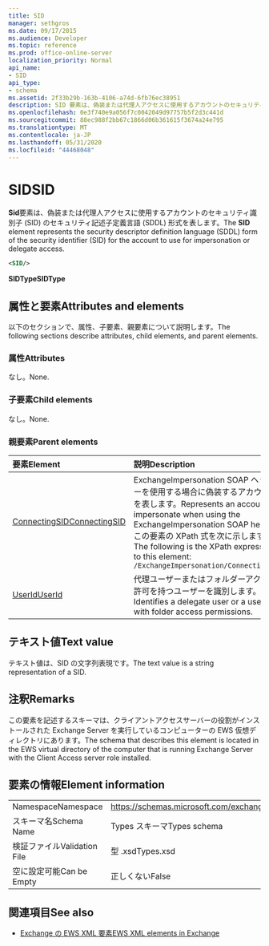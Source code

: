 ```yaml
---
title: SID
manager: sethgros
ms.date: 09/17/2015
ms.audience: Developer
ms.topic: reference
ms.prod: office-online-server
localization_priority: Normal
api_name:
- SID
api_type:
- schema
ms.assetid: 2f33b29b-163b-4106-a74d-6fb76ec38951
description: SID 要素は、偽装または代理人アクセスに使用するアカウントのセキュリティ識別子 (SID) のセキュリティ記述子定義言語 (SDDL) 形式を表します。
ms.openlocfilehash: 0e3f740e9a056f7c0042049d97757b5f2d3c441d
ms.sourcegitcommit: 88ec988f2bb67c1866d06b361615f3674a24e795
ms.translationtype: MT
ms.contentlocale: ja-JP
ms.lasthandoff: 05/31/2020
ms.locfileid: "44468048"
---
```

# <a name="sid"></a><span data-ttu-id="16098-103">SID</span><span class="sxs-lookup"><span data-stu-id="16098-103">SID</span></span>

<span data-ttu-id="16098-104">**Sid**要素は、偽装または代理人アクセスに使用するアカウントのセキュリティ識別子 (SID) のセキュリティ記述子定義言語 (SDDL) 形式を表します。</span><span class="sxs-lookup"><span data-stu-id="16098-104">The **SID** element represents the security descriptor definition language (SDDL) form of the security identifier (SID) for the account to use for impersonation or delegate access.</span></span> 
  
```xml
<SID/>
```

 <span data-ttu-id="16098-105">**SIDType**</span><span class="sxs-lookup"><span data-stu-id="16098-105">**SIDType**</span></span>
## <a name="attributes-and-elements"></a><span data-ttu-id="16098-106">属性と要素</span><span class="sxs-lookup"><span data-stu-id="16098-106">Attributes and elements</span></span>

<span data-ttu-id="16098-107">以下のセクションで、属性、子要素、親要素について説明します。</span><span class="sxs-lookup"><span data-stu-id="16098-107">The following sections describe attributes, child elements, and parent elements.</span></span>
  
### <a name="attributes"></a><span data-ttu-id="16098-108">属性</span><span class="sxs-lookup"><span data-stu-id="16098-108">Attributes</span></span>

<span data-ttu-id="16098-109">なし。</span><span class="sxs-lookup"><span data-stu-id="16098-109">None.</span></span>
  
### <a name="child-elements"></a><span data-ttu-id="16098-110">子要素</span><span class="sxs-lookup"><span data-stu-id="16098-110">Child elements</span></span>

<span data-ttu-id="16098-111">なし。</span><span class="sxs-lookup"><span data-stu-id="16098-111">None.</span></span>
  
### <a name="parent-elements"></a><span data-ttu-id="16098-112">親要素</span><span class="sxs-lookup"><span data-stu-id="16098-112">Parent elements</span></span>

|<span data-ttu-id="16098-113">**要素**</span><span class="sxs-lookup"><span data-stu-id="16098-113">**Element**</span></span>|<span data-ttu-id="16098-114">**説明**</span><span class="sxs-lookup"><span data-stu-id="16098-114">**Description**</span></span>|
|:-----|:-----|
|[<span data-ttu-id="16098-115">ConnectingSID</span><span class="sxs-lookup"><span data-stu-id="16098-115">ConnectingSID</span></span>](connectingsid.md) <br/> |<span data-ttu-id="16098-116">ExchangeImpersonation SOAP ヘッダーを使用する場合に偽装するアカウントを表します。</span><span class="sxs-lookup"><span data-stu-id="16098-116">Represents an account to impersonate when using the ExchangeImpersonation SOAP header.</span></span>  <br/> <span data-ttu-id="16098-117">この要素の XPath 式を次に示します。</span><span class="sxs-lookup"><span data-stu-id="16098-117">The following is the XPath expression to this element:</span></span>  <br/>  `/ExchangeImpersonation/ConnectingSID` <br/> |
|[<span data-ttu-id="16098-118">UserId</span><span class="sxs-lookup"><span data-stu-id="16098-118">UserId</span></span>](userid.md) <br/> |<span data-ttu-id="16098-119">代理ユーザーまたはフォルダーアクセス許可を持つユーザーを識別します。</span><span class="sxs-lookup"><span data-stu-id="16098-119">Identifies a delegate user or a user with folder access permissions.</span></span>  <br/> |
   
## <a name="text-value"></a><span data-ttu-id="16098-120">テキスト値</span><span class="sxs-lookup"><span data-stu-id="16098-120">Text value</span></span>

<span data-ttu-id="16098-121">テキスト値は、SID の文字列表現です。</span><span class="sxs-lookup"><span data-stu-id="16098-121">The text value is a string representation of a SID.</span></span>
  
## <a name="remarks"></a><span data-ttu-id="16098-122">注釈</span><span class="sxs-lookup"><span data-stu-id="16098-122">Remarks</span></span>

<span data-ttu-id="16098-123">この要素を記述するスキーマは、クライアントアクセスサーバーの役割がインストールされた Exchange Server を実行しているコンピューターの EWS 仮想ディレクトリにあります。</span><span class="sxs-lookup"><span data-stu-id="16098-123">The schema that describes this element is located in the EWS virtual directory of the computer that is running Exchange Server with the Client Access server role installed.</span></span>
  
## <a name="element-information"></a><span data-ttu-id="16098-124">要素の情報</span><span class="sxs-lookup"><span data-stu-id="16098-124">Element information</span></span>

|||
|:-----|:-----|
|<span data-ttu-id="16098-125">Namespace</span><span class="sxs-lookup"><span data-stu-id="16098-125">Namespace</span></span>  <br/> |https://schemas.microsoft.com/exchange/services/2006/types  <br/> |
|<span data-ttu-id="16098-126">スキーマ名</span><span class="sxs-lookup"><span data-stu-id="16098-126">Schema Name</span></span>  <br/> |<span data-ttu-id="16098-127">Types スキーマ</span><span class="sxs-lookup"><span data-stu-id="16098-127">Types schema</span></span>  <br/> |
|<span data-ttu-id="16098-128">検証ファイル</span><span class="sxs-lookup"><span data-stu-id="16098-128">Validation File</span></span>  <br/> |<span data-ttu-id="16098-129">型 .xsd</span><span class="sxs-lookup"><span data-stu-id="16098-129">Types.xsd</span></span>  <br/> |
|<span data-ttu-id="16098-130">空に設定可能</span><span class="sxs-lookup"><span data-stu-id="16098-130">Can be Empty</span></span>  <br/> |<span data-ttu-id="16098-131">正しくない</span><span class="sxs-lookup"><span data-stu-id="16098-131">False</span></span>  <br/> |
   
## <a name="see-also"></a><span data-ttu-id="16098-132">関連項目</span><span class="sxs-lookup"><span data-stu-id="16098-132">See also</span></span>



- [<span data-ttu-id="16098-133">Exchange の EWS XML 要素</span><span class="sxs-lookup"><span data-stu-id="16098-133">EWS XML elements in Exchange</span></span>](ews-xml-elements-in-exchange.md)


